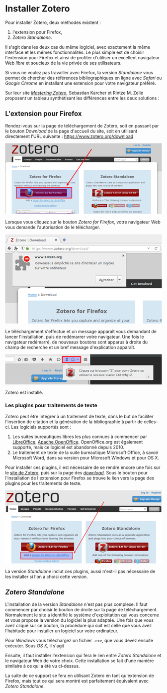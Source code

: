 # Installer Zotero

Pour installer Zotero, deux méthodes existent :

1. l'extension pour Firefox,
2. *Zotero Standalone*.

Il s'agit dans les deux cas du même logiciel, avec exactement la même interface et les mêmes fonctionnalités. Le plus simple est de choisir l'extension pour Firefox et ainsi de profiter d'utiliser un excellent navigateur Web *libre* et soucieux de la vie privée de ses utilisateurs.

Si vous ne voulez pas travailler avec Firefox, la version *Standalone* vous permet de chercher des références bibliographiques en ligne avec *Safari* ou *Google Chrome* en installant une extension pour votre navigateur préféré.

Sur leur site [*Mastering Zotero*](http://zotero-manual.github.io/zotero-manual/), Sebastian Karcher et Rintze M. Zelle proposent un tableau synthétisant les différences entre les deux solutions : 

## L'extension pour Firefox

Rendez-vous sur la page de téléchargement de Zotero, soit en passant par le bouton *Download* de la page d'accueil du site, soit en utilisant directement l'URL suivante : https://www.zotero.org/download

![Télécharger Zotero](../images/zotero-download.png)

Lorsque vous cliquez sur le bouton *Zotero for Firefox*, votre navigateur Web vous demande l'autorisation de le télécharger.

![Autoriser le téléchargement](../images/zotero-autoriser.png)

Le téléchargement s'effectue et un message apparaît vous demandant de lancer l'installation, puis de redémarrer votre navigateur. Une fois le navigateur redémarré, de nouveaux boutons sont apparus à droite du champ de recherche et un bref message d'explication apparaît.

![Zotero est installé](../images/zotero-installed.png)

Zotero est installé.

### Les plugins pour traitements de texte

Zotero peut être intégrer à un traitement de texte, dans le but de faciliter l'insertion de citation et la génération de la bibliographie à partir de celles-ci. Les logiciels supportés sont :

1. Les suites bureautiques libres les plus connues à commencer par [LibreOffice](http://www.libreoffice.org/), [Apache OpenOffice](http://www.openoffice.org/). OpenOffice.org est également supporté, mais ce logiciel est abandonné depuis 2010.
2. Le traitement de texte de la suite bureautique Microsoft Office, à savoir Microsoft Word, dans sa version pour Microsoft Windows et pour OS X.

Pour installer ces plugins, il est nécessaire de se rendre encore une fois sur le [site de Zotero](https://www.zotero.org), puis sur la page des [*download*](https://www.zotero.org/download). Sous le bouton pour l'installation de l'extension pour Firefox se trouve le lien vers la page des plugins pour les traitements de texte.

![Lien vers les plugins pour traitements de texte](../images/zotero-plugin-texte.png)

La version *Standalone* inclut ces plugins, aussi n'est-il pas nécessaire de les installer si l'on a choisi cette version.

## *Zotero Standalone*

L'installation de la version *Standalone* n'est pas plus complexe. Il faut commencer par choisir le bouton de droite sur la page de téléchargement. Normalement le site a identifié le système d'exploitation qui vous concerne et vous propose la version du logiciel la plus adaptée. Une fois que vous avez cliqué sur ce bouton, la procédure qui suit est celle que vous avez l'habitude pour installer un logiciel sur votre ordinateur.

Pour *Windows* vous téléchargez un fichier ``.exe``, que vous devez ensuite exécuter. Sous *OS X*, il s'agit 

Ensuite, il faut installer l'extension qui fera le lien entre *Zotero Standalone* et le navigateur Web de votre choix. Cette installation se fait d'une manière similaire à ce qui a été vu ci-dessus.

La suite de ce support se fera en utilisant Zotero en tant qu'extension de Firefox, mais tout ce qui sera montré est parfaitement équivalent avec *Zotero Standalone*.


